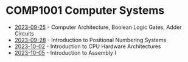 # COMP1001 Computer Systems

- [2023-09-25](/learning-uni/COMP1001/notes/2023-09-25.md) - Computer Architecture, Boolean Logic Gates, Adder Circuits
- [2023-09-28](/learning-uni/COMP1001/notes/2023-09-28.md) - Introduction to Positional Numbering Systems
- [2023-10-02](/learning-uni/COMP1001/notes/2023-10-02.md) - Introduction to CPU Hardware Architectures
- [2023-10-05](/learning-uni/COMP1001/notes/2023-10-05.md) - Introduction to Assembly I
